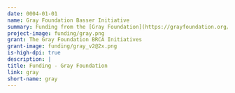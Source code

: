 ```yaml
---
date: 0004-01-01
name: Gray Foundation Basser Initiative
summary: Funding from the [Gray Foundation](https://grayfoundation.org/program-areas/brca-initiatives) is helping create a shared electronic resource for the distribution and analysis of data for the early detection, prevention and treatment of BRCA1/2-associated cancers.
project-image: funding/gray.png
grant: The Gray Foundation BRCA Initiatives
grant-image: funding/gray_v2@2x.png
is-high-dpi: true
description: |
title: Funding - Gray Foundation
link: gray
short-name: gray
---
```

